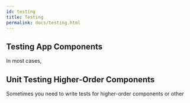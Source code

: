 ```yaml
---
id: testing
title: Testing
permalink: docs/testing.html
---
```


## Testing App Components

In most cases, 

## Unit Testing Higher-Order Components

Sometimes you need to write tests for higher-order components or other 